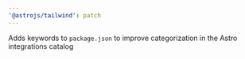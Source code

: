 ```yaml
---
'@astrojs/tailwind': patch
---
```


Adds keywords to `package.json` to improve categorization in the Astro integrations catalog
